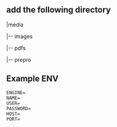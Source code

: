 ## add the following directory
|media

|-- images

|-- pdfs

|-- prepro

## Example ENV
```
ENGINE=
NAME=
USER=
PASSWORD=
HOST=
PORT=
```
